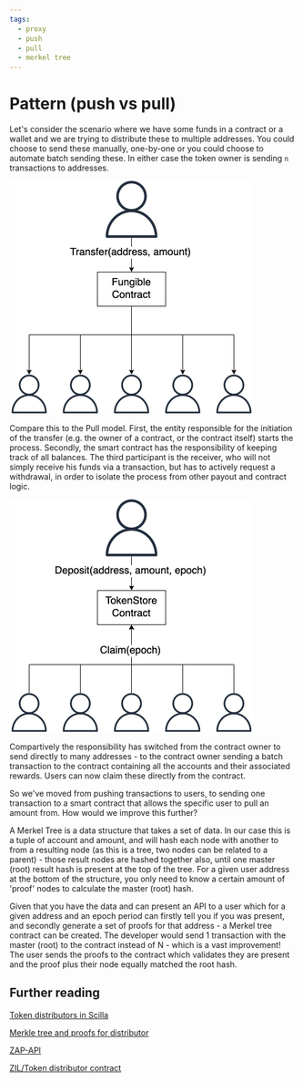 ```yaml
---
tags:
  - proxy
  - push
  - pull
  - merkel tree
---
```


# Pattern (push vs pull)

Let's consider the scenario where we have some funds in a contract or a wallet and we are trying to distribute these to multiple addresses. You could choose to send these manually, one-by-one or you could choose to automate batch sending these. In either case the token owner is sending ```n``` transactions to addresses.

![Docusaurus](/img/recipes/patterns/push-diagram.png)

Compare this to the Pull model. First, the entity responsible for the initiation of the transfer (e.g. the owner of a contract, or the contract itself) starts the process. Secondly, the smart contract has the responsibility of keeping track of all balances. The third participant is the receiver, who will not simply receive his funds via a transaction, but has to actively request a withdrawal, in order to isolate the process from other payout and contract logic.

![Docusaurus](/img/recipes/patterns/pull-diagram.png)

Compartively the responsibility has switched from the contract owner to send directly to many addresses - to the contract owner sending a batch transaction to the contract containing all the accounts and their associated rewards. Users can now claim these directly from the contract.

So we've moved from pushing transactions to users, to sending one transaction to a smart contract that allows the specific user to pull an amount from. How would we improve this further?

A Merkel Tree is a data structure that takes a set of data. In our case this is a tuple of account and amount, and will hash each node with another to from a resulting node (as this is a tree, two nodes can be related to a parent) - those result nodes are hashed together also, until one master (root) result hash is present at the top of the tree. For a given user address at the bottom of the structure, you only need to know a certain amount of 'proof' nodes to calculate the master (root) hash.

Given that you have the data and can present an API to a user which for a given address and an epoch period can firstly tell you if you was present, and secondly generate a set of proofs for that address - a Merkel tree contract can be created. The developer would send 1 transaction with the master (root) to the contract instead of N - which is a vast improvement! The user sends the proofs to the contract which validates they are present and the proof plus their node equally matched the root hash.

## Further reading

[Token distributors in Scilla](https://medium.com/builders-of-zilliqa/token-distributors-in-scilla-b37241f7466a)

[Merkle tree and proofs for distributor](https://medium.com/builders-of-zilliqa/merkle-tree-and-proofs-for-distributor-e9c54f737e9)

[ZAP-API](https://github.com/Switcheo/zap-api)

[ZIL/Token distributor contract](https://github.com/Switcheo/zwap-token/tree/master/contracts)